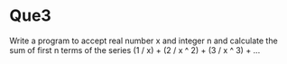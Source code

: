 # Que3

Write a program to accept real number x and integer n and calculate the sum of first n terms of the series (1 / x) + (2 / x ^ 2) + (3 / x ^ 3) + ...
